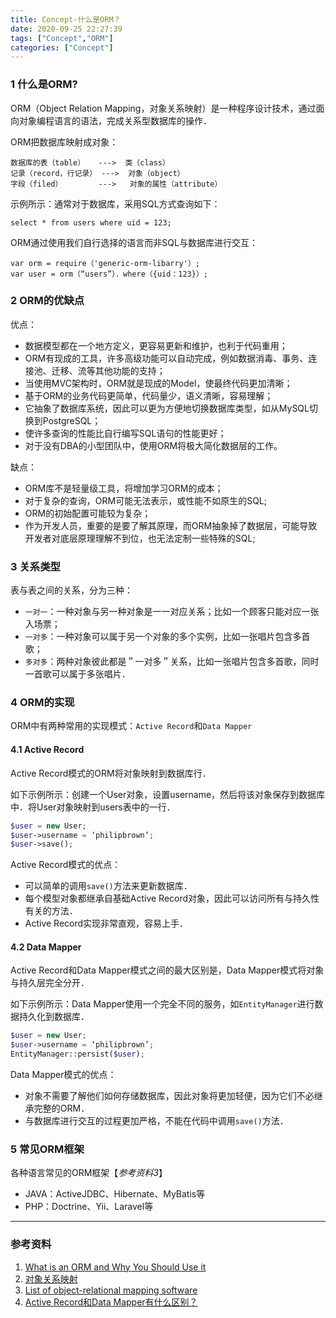 ```yaml
---
title: Concept-什么是ORM？
date: 2020-09-25 22:27:39
tags: ["Concept","ORM"]
categories: ["Concept"]
---
```


### 1 什么是ORM?

ORM（Object Relation Mapping，对象关系映射）是一种程序设计技术，通过面向对象编程语言的语法，完成关系型数据库的操作．

<!--more-->

ORM把数据库映射成对象：

```
数据库的表（table）   --->  类（class）
记录（record，行记录） --->  对象（object）
字段（filed）        --->   对象的属性（attribute）
```



示例所示：通常对于数据库，采用SQL方式查询如下：

```mysql
select * from users where uid = 123;
```



ORM通过使用我们自行选择的语言而非SQL与数据库进行交互：

```
var orm = require（'generic-orm-libarry'）;
var user = orm（“users”）．where（{uid：123}）;
```



### 2 ORM的优缺点

优点：

- 数据模型都在一个地方定义，更容易更新和维护，也利于代码重用；
- ORM有现成的工具，许多高级功能可以自动完成，例如数据消毒、事务、连接池、迁移、流等其他功能的支持；
- 当使用MVC架构时，ORM就是现成的Model，使最终代码更加清晰；
- 基于ORM的业务代码更简单，代码量少，语义清晰，容易理解；
- 它抽象了数据库系统，因此可以更为方便地切换数据库类型，如从MySQL切换到PostgreSQL；
- 使许多查询的性能比自行编写SQL语句的性能更好；
- 对于没有DBA的小型团队中，使用ORM将极大简化数据层的工作。



缺点：

- ORM库不是轻量级工具，将增加学习ORM的成本；
- 对于复杂的查询，ORM可能无法表示，或性能不如原生的SQL;
- ORM的初始配置可能较为复杂；
- 作为开发人员，重要的是要了解其原理，而ORM抽象掉了数据层，可能导致开发者对底层原理理解不到位，也无法定制一些特殊的SQL;



### 3 关系类型

表与表之间的关系，分为三种：

- `一对一`：一种对象与另一种对象是一一对应关系；比如一个顾客只能对应一张入场票；
- `一对多`：一种对象可以属于另一个对象的多个实例，比如一张唱片包含多首歌；
- `多对多`：两种对象彼此都是＂一对多＂关系，比如一张唱片包含多首歌，同时一首歌可以属于多张唱片．



### 4 ORM的实现

ORM中有两种常用的实现模式：`Active Record`和`Data Mapper`



#### 4.1 Active Record

Active Record模式的ORM将对象映射到数据库行．



如下示例所示：创建一个User对象，设置username，然后将该对象保存到数据库中．将User对象映射到users表中的一行．

```php
$user = new User;  
$user->username = ‘philipbrown’;  
$user->save();  
```



Active Record模式的优点：

- 可以简单的调用`save()`方法来更新数据库．
- 每个模型对象都继承自基础Active Record对象，因此可以访问所有与持久性有关的方法．
- Active Record实现非常直观，容易上手．



#### 4.2 Data Mapper

Active Record和Data Mapper模式之间的最大区别是，Data Mapper模式将对象与持久层完全分开．



如下示例所示：Data Mapper使用一个完全不同的服务，如`EntityManager`进行数据持久化到数据库．

```php
$user = new User;  
$user->username = ‘philipbrown’;  
EntityManager::persist($user);  
```



Data Mapper模式的优点：

- 对象不需要了解他们如何存储数据库，因此对象将更加轻便，因为它们不必继承完整的ORM．
- 与数据库进行交互的过程更加严格，不能在代码中调用`save()`方法．



### 5 常见ORM框架

各种语言常见的ORM框架【*参考资料3*】

- JAVA：ActiveJDBC、Hibernate、MyBatis等
- PHP：Doctrine、Yii、Laravel等



------

### 参考资料

1. [What is an ORM and Why You Should Use it](https://blog.bitsrc.io/what-is-an-orm-and-why-you-should-use-it-b2b6f75f5e2a)
2. [对象关系映射](https://zh.wikipedia.org/wiki/%E5%AF%B9%E8%B1%A1%E5%85%B3%E7%B3%BB%E6%98%A0%E5%B0%84)
3. [List of object-relational mapping software](https://en.wikipedia.org/wiki/List_of_object-relational_mapping_software)
4. [Active Record和Data Mapper有什么区别？](https://culttt.com/2014/06/18/whats-difference-active-record-data-mapper/)

